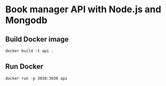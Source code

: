 # Book manager API with Node.js and Mongodb

## Build Docker image
```
docker build -t api .
```

## Run Docker
```
docker run -p 3030:3030 api
```